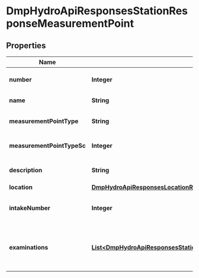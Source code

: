 # DmpHydroApiResponsesStationResponseMeasurementPoint

## Properties
Name | Type | Description | Notes
------------ | ------------- | ------------- | -------------
**number** | **Integer** | Measurement point number in a station |  [optional]
**name** | **String** | Measurement point name |  [optional]
**measurementPointType** | **String** | Measurement point type name |  [optional]
**measurementPointTypeSc** | **Integer** | Measurement point type stancode |  [optional]
**description** | **String** | Measurement point description |  [optional]
**location** | [**DmpHydroApiResponsesLocationResponse**](DmpHydroApiResponsesLocationResponse.md) |  |  [optional]
**intakeNumber** | **Integer** | Intake number of Grundvand station |  [optional]
**examinations** | [**List&lt;DmpHydroApiResponsesStationResponseMeasurementPointExamination&gt;**](DmpHydroApiResponsesStationResponseMeasurementPointExamination.md) | A list of examination performed on the measurement point |  [optional]
